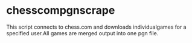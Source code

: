 chesscompgnscrape
=================
This script connects to chess.com and downloads individualgames for a specified user.All games are merged output into one pgn file.
